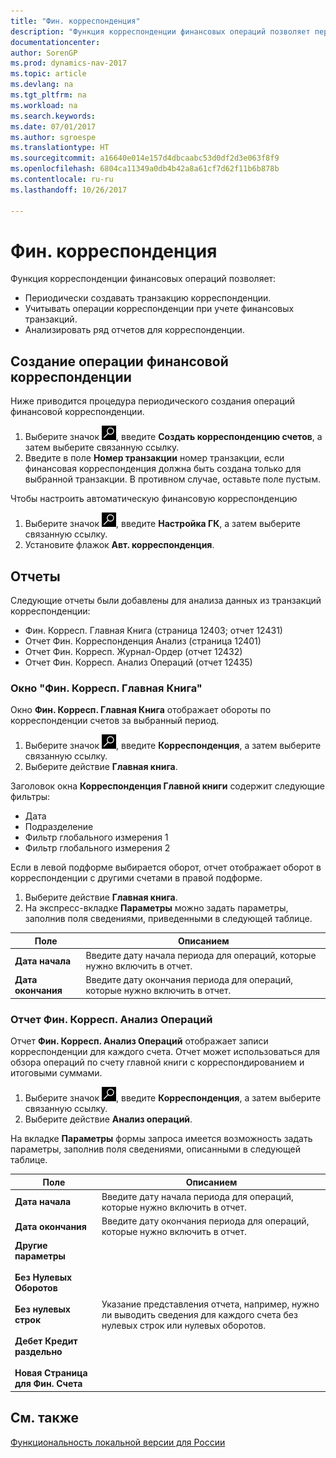 ```yaml
---
title: "Фин. корреспонденция"
description: "Функция корреспонденции финансовых операций позволяет периодически создавать транзакцию корреспонденции, учитывать операции корреспонденции при учете транзакций главной книги и анализировать ряд отчетов для корреспонденции."
documentationcenter: 
author: SorenGP
ms.prod: dynamics-nav-2017
ms.topic: article
ms.devlang: na
ms.tgt_pltfrm: na
ms.workload: na
ms.search.keywords: 
ms.date: 07/01/2017
ms.author: sgroespe
ms.translationtype: HT
ms.sourcegitcommit: a16640e014e157d4dbcaabc53d0df2d3e063f8f9
ms.openlocfilehash: 6804ca11349a0db4b42a8a61cf7d62f11b6b878b
ms.contentlocale: ru-ru
ms.lasthandoff: 10/26/2017

---
```

# <a name="general-ledger-correspondence"></a>Фин. корреспонденция
Функция корреспонденции финансовых операций позволяет:  

- Периодически создавать транзакцию корреспонденции.  
- Учитывать операции корреспонденции при учете финансовых транзакций.  
- Анализировать ряд отчетов для корреспонденции.  

## <a name="creating-a-general-ledger-correspondence-entry"></a>Создание операции финансовой корреспонденции  
Ниже приводится процедура периодического создания операций финансовой корреспонденции.  

1.  Выберите значок ![Поиск страницы или отчета](../../media/ui-search/search_small.png "Значок поиска страницы или отчета"), введите **Создать корреспонденцию счетов**, а затем выберите связанную ссылку.  
2.  Введите в поле **Номер транзакции** номер транзакции, если финансовая корреспонденция должна быть создана только для выбранной транзакции. В противном случае, оставьте поле пустым.  

Чтобы настроить автоматическую финансовую корреспонденцию  

1.  Выберите значок ![Поиск страницы или отчета](../../media/ui-search/search_small.png "Значок поиска страницы или отчета"), введите **Настройка ГК**, а затем выберите связанную ссылку.
2. Установите флажок **Авт. корреспонденция**.  

## <a name="reports"></a>Отчеты  
Следующие отчеты были добавлены для анализа данных из транзакций корреспонденции:  

- Фин. Корресп. Главная Книга (страница 12403; отчет 12431)  
- Отчет Фин. Корреспонденция Анализ (страница 12401)  
- Отчет Фин. Корресп. Журнал-Ордер (отчет 12432)  
- Отчет Фин. Корресп. Анализ Операций (отчет 12435)  

### <a name="general-ledger-correspondence-general-ledger-window"></a>Окно "Фин. Корресп. Главная Книга"  
Окно **Фин. Корресп. Главная Книга** отображает обороты по корреспонденции счетов за выбранный период.  

1. Выберите значок ![Поиск страницы или отчета](../../media/ui-search/search_small.png "Значок поиска страницы или отчета"), введите **Корреспонденция**, а затем выберите связанную ссылку.  
2. Выберите действие **Главная книга**.  

Заголовок окна **Корреспонденция Главной книги** содержит следующие фильтры:  

- Дата  
- Подразделение  
- Фильтр глобального измерения 1  
- Фильтр глобального измерения 2  

Если в левой подформе выбирается оборот, отчет отображает оборот в корреспонденции с другими счетами в правой подформе.  

1. Выберите действие **Главная книга**.
2. На экспресс-вкладке **Параметры** можно задать параметры, заполнив поля сведениями, приведенными в следующей таблице.  

|Поле|Описанием|  
|--------------|-----------------|  
|**Дата начала**|Введите дату начала периода для операций, которые нужно включить в отчет.|  
|**Дата окончания**|Введите дату окончания периода для операций, которые нужно включить в отчет.|  

### <a name="general-ledger-correspondence-entries-analysis-report"></a>Отчет Фин. Корресп. Анализ Операций  
Отчет **Фин. Корресп. Анализ Операций** отображает записи корреспонденции для каждого счета. Отчет может использоваться для обзора операций по счету главной книги с корреспондированием и итоговыми суммами.  

1. Выберите значок ![Поиск страницы или отчета](../../media/ui-search/search_small.png "Значок поиска страницы или отчета"), введите **Корреспонденция**, а затем выберите связанную ссылку.  
2. Выберите действие **Анализ операций**.   

На вкладке **Параметры** формы запроса имеется возможность задать параметры, заполнив поля сведениями, описанными в следующей таблице.  

|Поле|Описанием|  
|-----------|-----------------|  
|**Дата начала**|Введите дату начала периода для операций, которые нужно включить в отчет.|  
|**Дата окончания**|Введите дату окончания периода для операций, которые нужно включить в отчет.|  
|**Другие параметры**<br /><br /> **Без Нулевых Оборотов**<br /><br /> **Без нулевых строк**<br /><br /> **Дебет Кредит раздельно**<br /><br /> **Новая Страница для Фин. Счета**|Указание представления отчета, например, нужно ли выводить сведения для каждого счета без нулевых строк или нулевых оборотов.|

## <a name="see-also"></a>См. также
[Функциональность локальной версии для России](russia-local-functionality.md)

